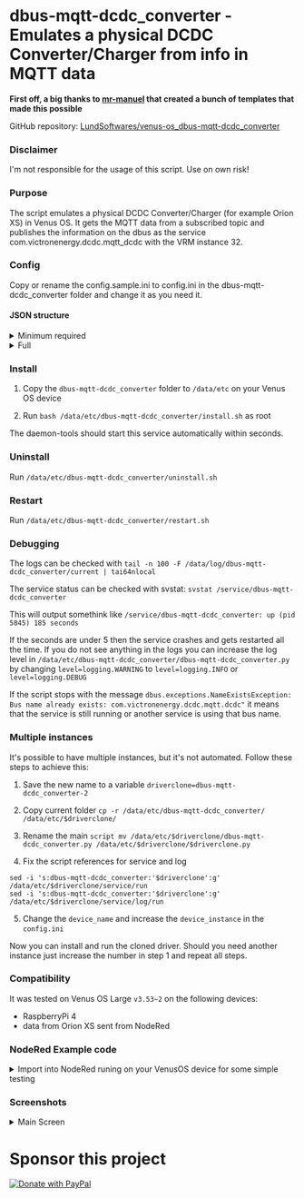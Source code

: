 # dbus-mqtt-dcdc_converter - Emulates a physical DCDC Converter/Charger from info in MQTT data

**First off, a big thanks to [mr-manuel](https://github.com/mr-manuel) that created a bunch of templates that made this possible**

GitHub repository: [LundSoftwares/venus-os_dbus-mqtt-dcdc_converter](https://github.com/LundSoftwares/venus-os_dbus-mqtt-dcdc_converter)

### Disclaimer
I'm not responsible for the usage of this script. Use on own risk! 


### Purpose
The script emulates a physical DCDC Converter/Charger (for example Orion XS) in Venus OS. It gets the MQTT data from a subscribed topic and publishes the information on the dbus as the service com.victronenergy.dcdc.mqtt_dcdc with the VRM instance 32.


### Config
Copy or rename the config.sample.ini to config.ini in the dbus-mqtt-dcdc_converter folder and change it as you need it.


#### JSON structure
<details>
<summary>Minimum required</summary> 
  
```ruby
{
  "dcdc_charger": {
      "dc_in_voltage": 0
      }
}


```
</details>

<details>
<summary>Full</summary> 
  
```ruby
{
    "dcdc_charger": {
        "dc_in_voltage": 0,
        "dc_in_current": 0,
        "dc_in_power": 0,
        "dc_out_voltage": 0,
        "dc_out_current": 0,
        "dc_out_power": 0,
        "device_off_reason": '0x0000',
        "error_code": 0,
        "state": 0,
        "mode": 1,
        "device_function": 1
    }
}
```
</details>


### Install
1. Copy the ```dbus-mqtt-dcdc_converter``` folder to ```/data/etc``` on your Venus OS device

2. Run ```bash /data/etc/dbus-mqtt-dcdc_converter/install.sh``` as root

The daemon-tools should start this service automatically within seconds.

### Uninstall
Run ```/data/etc/dbus-mqtt-dcdc_converter/uninstall.sh```

### Restart
Run ```/data/etc/dbus-mqtt-dcdc_converter/restart.sh```

### Debugging
The logs can be checked with ```tail -n 100 -F /data/log/dbus-mqtt-dcdc_converter/current | tai64nlocal```

The service status can be checked with svstat: ```svstat /service/dbus-mqtt-dcdc_converter```

This will output somethink like ```/service/dbus-mqtt-dcdc_converter: up (pid 5845) 185 seconds```

If the seconds are under 5 then the service crashes and gets restarted all the time. If you do not see anything in the logs you can increase the log level in ```/data/etc/dbus-mqtt-dcdc_converter/dbus-mqtt-dcdc_converter.py``` by changing ```level=logging.WARNING``` to ```level=logging.INFO``` or ```level=logging.DEBUG```

If the script stops with the message ```dbus.exceptions.NameExistsException: Bus name already exists: com.victronenergy.dcdc.mqtt.dcdc"``` it means that the service is still running or another service is using that bus name.

### Multiple instances
It's possible to have multiple instances, but it's not automated. Follow these steps to achieve this:

1. Save the new name to a variable ```driverclone=dbus-mqtt-dcdc_converter-2```

2. Copy current folder ```cp -r /data/etc/dbus-mqtt-dcdc_converter/ /data/etc/$driverclone/```

3. Rename the main ```script mv /data/etc/$driverclone/dbus-mqtt-dcdc_converter.py /data/etc/$driverclone/$driverclone.py```

4. Fix the script references for service and log
```
sed -i 's:dbus-mqtt-dcdc_converter:'$driverclone':g' /data/etc/$driverclone/service/run
sed -i 's:dbus-mqtt-dcdc_converter:'$driverclone':g' /data/etc/$driverclone/service/log/run
```
5. Change the ```device_name``` and increase the ```device_instance``` in the ```config.ini```

Now you can install and run the cloned driver. Should you need another instance just increase the number in step 1 and repeat all steps.

### Compatibility
It was tested on Venus OS Large ```v3.53~2``` on the following devices:

- RaspberryPi 4
- data from Orion XS sent from NodeRed

### NodeRed Example code

<details>
<summary>Import into NodeRed runing on your VenusOS device for some simple testing</summary> 
  
```ruby
[{"id":"151b4fd27828d36a","type":"mqtt out","z":"94e5e9af83dc4fbf","name":"MQTT out","topic":"charger/dcdc","qos":"","retain":"","respTopic":"","contentType":"","userProps":"","correl":"","expiry":"","broker":"3cc159c0642d9663","x":960,"y":130,"wires":[]},{"id":"60931daffe7ec9ed","type":"inject","z":"94e5e9af83dc4fbf","name":"","props":[{"p":"payload"},{"p":"topic","vt":"str"}],"repeat":"10","crontab":"","once":false,"onceDelay":0.1,"topic":"","payload":"","payloadType":"date","x":590,"y":130,"wires":[["0a04092b5aceada6"]]},{"id":"0a04092b5aceada6","type":"function","z":"94e5e9af83dc4fbf","name":"function 16","func":"msg.payload =\n{\n    \"dcdc_charger\": {\n        \"dc_in_voltage\": 13.51,\n        \"dc_in_current\": 5.3,\n        \"dc_in_power\": 70,\n        \"dc_out_voltage\": 13.42,\n        \"dc_out_current\": 5.2,\n        \"dc_out_power\": 71,\n        \"device_off_reason\": '0x0000',\n        \"error_code\": 0,\n        \"state\": 3,\n        \"mode\": 1,\n        \"device_function\": 1\n    }\n}\nreturn msg;","outputs":1,"timeout":0,"noerr":0,"initialize":"","finalize":"","libs":[],"x":750,"y":130,"wires":[["151b4fd27828d36a","f21d17eadb64238f"]]},{"id":"3cc159c0642d9663","type":"mqtt-broker","name":"","broker":"localhost","port":"1883","clientid":"","autoConnect":true,"usetls":false,"protocolVersion":"4","keepalive":"60","cleansession":true,"birthTopic":"","birthQos":"0","birthPayload":"","birthMsg":{},"closeTopic":"","closeQos":"0","closePayload":"","closeMsg":{},"willTopic":"","willQos":"0","willPayload":"","willMsg":{},"userProps":"","sessionExpiry":""}]
```
</details>






### Screenshots

<details>
<summary>Main Screen</summary> 
  
![Skärmbild 2025-02-18 201903](https://github.com/user-attachments/assets/d444f537-8c59-4c65-bbf9-5adcb13b5469)


</details>



# Sponsor this project

<a href="https://www.paypal.com/donate/?business=MTXQ49TG6YH36&no_recurring=0&item_name=Like+my+work?+%0APlease+buy+me+a+coffee...&currency_code=SEK">
  <img src="https://pics.paypal.com/00/s/MjMyYjAwMjktM2NhMy00NjViLTg3N2ItMDliNjY3MjhiOTJk/file.PNG" alt="Donate with PayPal" />
</a>
